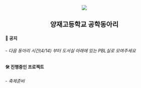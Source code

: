 <div align="center">
  <img src="https://blogfiles.pstatic.net/MjAyMzAzMzBfOTMg/MDAxNjgwMTc2NDU3NjU4.RAbSheDOFkM2WsIfa44g7ylp4oVtaFDBOIF7LVp8R5Ug.XzbxM3UU-35JALGsxMvWjrkaoRO1TRVAkZoF4oOz14wg.PNG.angelo3046/%EC%A0%9C%EB%AA%A9%EC%9D%84_%EC%9E%85%EB%A0%A5%ED%95%B4%EC%A3%BC%EC%84%B8%EC%9A%94_-001_(59).png"/>
  <h2>양재고등학교 공학동아리</h2>
</div>
<div>
 <h4>📌 공지</h4>
 <h6>- 다음 동아리 시간(4/14) 부터 도서실 아래에 있는 PBL실로 모여주세요</h6>
</div> 
<div>
 <h4>🛠️ 진행중인 프로젝트</h4>
 <h6>- 축제준비</h6>
</div> 
